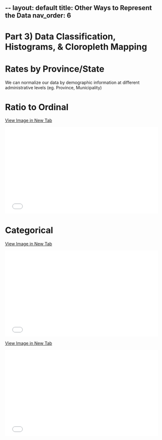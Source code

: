 --
layout: default
title: Other Ways to Represent the Data
nav_order: 6
---

# Part 3) Data Classification, Histograms, & Cloropleth Mapping


# Rates by Province/State


We can normalize our data by demographic information at different administrative levels (eg. Province, Municipality)



# Ratio to Ordinal


<a href="Ordinal_Map.png" target="_blank">View Image in New Tab</a>

<div style="overflow: hidden;
  padding-top: 56.25%;
  position: relative">
  <iframe src="Ordinal_Map.png" title="Processes" scrolling="no" frameborder="0"
    style="border: 0;
   height: 100%;
   left: 0;
   position: absolute;
   top: 0;
   width: 100%;">
   <p>Your browser does not support iframes.</p>
 </iframe>
</div>



# Categorical



<a href="MostNumerousRace_Map.png" target="_blank">View Image in New Tab</a>

<div style="overflow: hidden;
  padding-top: 56.25%;
  position: relative">
  <iframe src="MostNumerousRace_Map.png" title="Processes" scrolling="no" frameborder="0"
    style="border: 0;
   height: 100%;
   left: 0;
   position: absolute;
   top: 0;
   width: 100%;">
   <p>Your browser does not support iframes.</p>
 </iframe>
</div>


<a href="HighestRateRace_Map.png" target="_blank">View Image in New Tab</a>

<div style="overflow: hidden;
  padding-top: 56.25%;
  position: relative">
  <iframe src="HighestRateRace_Map.png" title="Processes" scrolling="no" frameborder="0"
    style="border: 0;
   height: 100%;
   left: 0;
   position: absolute;
   top: 0;
   width: 100%;">
   <p>Your browser does not support iframes.</p>
 </iframe>
</div>
